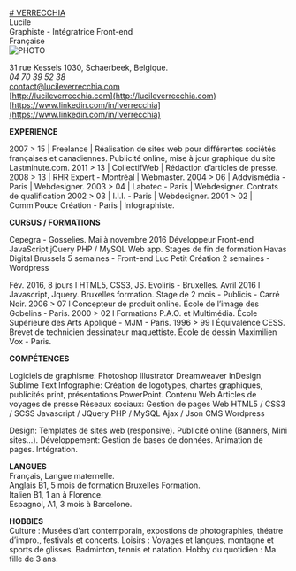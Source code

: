 [# VERRECCHIA](http://lucileverrecchia.com)<br />
Lucile<br />
Graphiste - Intégratrice Front-end<br />
Française<br />
![PHOTO](http://lucileverrecchia.com/wp-content/uploads/2009/03/lucileorange-150x150.jpg)



31 rue Kessels 1030, Schaerbeek, Belgique.<br />
*04 70 39 52 38*<br />
[contact@lucileverrecchia.com](contact@lucileverrecchia.com)<br />
[http://lucileverrecchia.com](http://lucileverrecchia.com)<br />
[https://www.linkedin.com/in/lverrecchia](https://www.linkedin.com/in/lverrecchia)<br />




__EXPERIENCE__

2007 > 15 | Freelance | Réalisation de sites web pour
différentes sociétés françaises et canadiennes.
Publicité online, mise à jour graphique du site Lastminute.com.
2011 > 13 | CollectifWeb | Rédaction d’articles de presse.
2008 > 13 | RHR Expert - Montréal | Webmaster.
2004 > 06 | Addvismédia - Paris | Webdesigner.
2003 > 04 | Labotec - Paris | Webdesigner.
Contrats de qualification
2002 > 03 | I.I.I. - Paris | Webdesigner.
2001 > 02 | Comm’Pouce Création - Paris |
Infographiste.


__CURSUS / FORMATIONS__

Cepegra - Gosselies.
Mai à novembre 2016
Développeur Front-end
JavaScript
jQuery
PHP / MySQL
Web app.
Stages de fin de formation
Havas Digital Brussels
5 semaines - Front-end
Luc Petit Création
2 semaines - Wordpress


Fév. 2016, 8 jours l HTML5, CSS3, JS.
Evoliris - Bruxelles.
Avril 2016 l Javascript, Jquery.
Bruxelles formation.
Stage de 2 mois - Publicis - Carré Noir.
2006 > 07 l Concepteur de produit online.
École de l’image des Gobelins - Paris.
2000 > 02 l Formations P.A.O. et Multimédia.
École Supérieure des Arts Appliqué - MJM - Paris.
1996 > 99 l Équivalence CESS.
Brevet de technicien dessinateur maquettiste.
École de dessin Maximilien Vox - Paris.



__COMPÉTENCES__

Logiciels de graphisme:
Photoshop
Illustrator
Dreamweaver
InDesign
Sublime Text
Infographie: Création de logotypes, chartes graphiques,
publicités print, présentations PowerPoint.
Contenu Web
Articles de voyages de presse
Réseaux sociaux:
Gestion de pages
Web
HTML5 / CSS3 / SCSS
Javascript / JQuery
PHP / MySQL
Ajax / Json
CMS Wordpress

Design: Templates de sites web (responsive).
Publicité online (Banners, Mini sites...).
Développement: Gestion de bases de données.
Animation de pages. Intégration.



__LANGUES__<br>
Français, Langue maternelle.<br>
Anglais B1,  5 mois de formation Bruxelles Formation.<br>
Italien B1, 1 an à Florence.<br>
Espagnol, A1, 3 mois à Barcelone.<br>




__HOBBIES__<br>
Culture : Musées d’art contemporain, expostions de
photographies, théatre d’impro., festivals et concerts.
Loisirs : Voyages et langues, montagne et sports de
glisses. Badminton, tennis et natation.
Hobby du quotidien : Ma fille de 3 ans.

